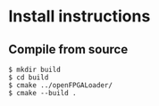 # Install instructions

## Compile from source

```
$ mkdir build
$ cd build
$ cmake ../openFPGALoader/
$ cmake --build .
```
